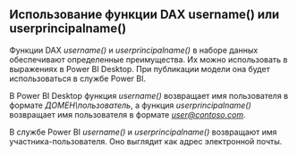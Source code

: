 ## <a name="using-the-username-or-userprincipalname-dax-function"></a>Использование функции DAX username() или userprincipalname()
Функции DAX *username()* и *userprincipalname()* в наборе данных обеспечивают определенные преимущества. Их можно использовать в выражениях в Power BI Desktop. При публикации модели она будет использоваться в службе Power BI.

В Power BI Desktop функция *username()* возвращает имя пользователя в формате *ДОМЕН\пользователь*, а функция *userprincipalname()* возвращает имя пользователя в формате *user@contoso.com*.

В службе Power BI *username()* и *userprincipalname()* возвращают имя участника-пользователя. Оно выглядит как адрес электронной почты.

